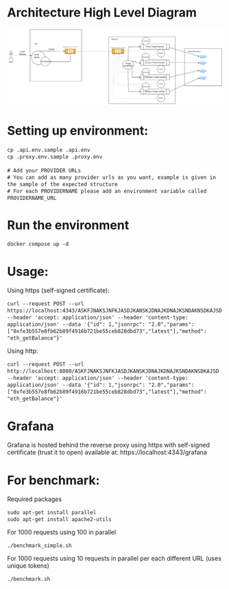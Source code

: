 # Architecture High Level Diagram

![High Level Diagram](https://github.com/tiagorvmartins/eth-proxy/blob/main/eth-proxy.png?raw=true)

# Setting up environment:

```
cp .api.env.sample .api.env
cp .proxy.env.sample .proxy.env

# Add your PROVIDER URLs
# You can add as many provider urls as you want, example is given in the sample of the expected structure
# For each PROVIDERNAME please add an environment variable called PROVIDERNAME_URL
```

# Run the environment

```
docker compose up -d
```

# Usage:

Using https (self-signed certificate):
```
curl --request POST --url https://localhost:4343/ASKFJNAKSJNFKJASDJKANSKJDNAJKDNAJKSNDAKNSDKAJSD --header 'accept: application/json' --header 'content-type: application/json' --data '{"id": 1,"jsonrpc": "2.0","params": ["0xfe3b557e8fb62b89f4916b721be55ceb828dbd73","latest"],"method": "eth_getBalance"}'
```

Using http:
```
curl --request POST --url http://localhost:8080/ASKFJNAKSJNFKJASDJKANSKJDNAJKDNAJKSNDAKNSDKAJSD --header 'accept: application/json' --header 'content-type: application/json' --data '{"id": 1,"jsonrpc": "2.0","params": ["0xfe3b557e8fb62b89f4916b721be55ceb828dbd73","latest"],"method": "eth_getBalance"}'
```

# Grafana

Grafana is hosted behind the reverse proxy using https with self-signed certificate (trust it to open) available at:
https://localhost:4343/grafana


# For benchmark:

Required packages
```
sudo apt-get install parallel
sudo apt-get install apache2-utils
```

For 1000 requests using 100 in parallel
```
./benchmark_simple.sh
```

For 1000 requests using 10 requests in parallel per each different URL (uses unique tokens)
```
./benchmark.sh
```